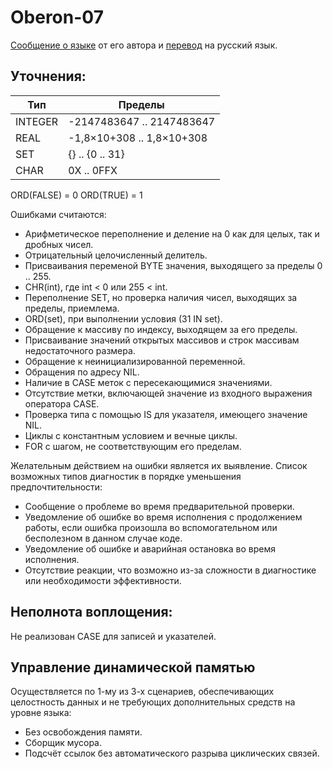 Oberon-07
===========

[Сообщение о языке](https://www.inf.ethz.ch/personal/wirth/Oberon/Oberon07.Report.pdf)
от его автора и [перевод](https://modela.online/oberon.html) на
русский язык.

## Уточнения:

| Тип      |  Пределы                    |
|----------|-----------------------------|
| INTEGER  | -2147483647  .. 2147483647  |
| REAL     | -1,8×10+308 .. 1,8×10+308   |
| SET      | \{} .. \{0 .. 31}           |
| CHAR     | 0X .. 0FFX                  |

ORD(FALSE) = 0
ORD(TRUE)  = 1

Ошибками считаются:

 * Арифметическое переполнение и деление на 0 как для целых, так и дробных чисел.
 * Отрицательный целочисленный делитель.
 * Присваивания переменой BYTE значения, выходящего за пределы 0 .. 255.
 * CHR(int), где  int < 0 или 255 < int.
 * Переполнение SET, но проверка наличия чисел, выходящих за пределы, приемлема.
 * ORD(set), при выполнении условия (31 IN set).
 * Обращение к массиву по индексу, выходящем за его пределы.
 * Присваивание значений открытых массивов и строк массивам недостаточного размера.
 * Обращение к неинициализированной переменной.
 * Обращения по адресу NIL.
 * Наличие в CASE меток с пересекающимися значениями.
 * Отсутствие метки, включающей значение из входного выражения оператора CASE.
 * Проверка типа с помощью IS для указателя, имеющего значение NIL.
 * Циклы с константным условием и вечные циклы.
 * FOR с шагом, не соответствующим его пределам.

Желательным действием на ошибки является их выявление. Список возможных типов
диагностик в порядке уменьшения предпочтительности:

 * Сообщение о проблеме во время предварительной проверки.
 * Уведомление об ошибке во время исполнения с продолжением работы, если ошибка
   произошла во вспомогательном или бесполезном в данном случае коде.
 * Уведомление об ошибке и аварийная остановка во время исполнения.
 * Отсутствие реакции, что возможно из-за сложности в диагностике или
   необходимости эффективности.

## Неполнота воплощения:
Не реализован CASE для записей и указателей.

## Управление динамической памятью
Осуществляется по 1-му из 3-х сценариев, обеспечивающих целостность данных и
не требующих дополнительных средств на уровне языка:

 * Без освобождения памяти.
 * Сборщик мусора.
 * Подсчёт ссылок без автоматического разрыва циклических связей.
